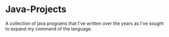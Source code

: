 # Java-Projects
A collection of java programs that I've written over the years as I've sought to expand my command of the language. 
